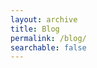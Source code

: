 ```yaml
---
layout: archive
title: Blog
permalink: /blog/
searchable: false
---
```


<!--
Redirecting to Andy's blog...

at [world.hey.com/tratt](https://world.hey.com/tratt)

<script>
window.onload = function () {
  window.location.href="https://world.hey.com/tratt";
}
</script>
-->
